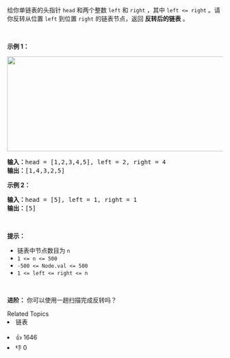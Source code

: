 给你单链表的头指针 <code>head</code> 和两个整数 <code>left</code> 和 <code>right</code> ，其中 <code>left <= right</code> 。请你反转从位置 <code>left</code> 到位置 <code>right</code> 的链表节点，返回 <strong>反转后的链表</strong> 。

<p>&nbsp;</p>

<p><strong>示例 1：</strong></p> 
<img alt="" src="https://assets.leetcode.com/uploads/2021/02/19/rev2ex2.jpg" style="width: 542px; height: 222px;" /> 
<pre>
<strong>输入：</strong>head = [1,2,3,4,5], left = 2, right = 4
<strong>输出：</strong>[1,4,3,2,5]
</pre>

<p><strong>示例 2：</strong></p>

<pre>
<strong>输入：</strong>head = [5], left = 1, right = 1
<strong>输出：</strong>[5]
</pre>

<p>&nbsp;</p>

<p><strong>提示：</strong></p>

<ul> 
 <li>链表中节点数目为 <code>n</code></li> 
 <li><code>1 &lt;= n &lt;= 500</code></li> 
 <li><code>-500 &lt;= Node.val &lt;= 500</code></li> 
 <li><code>1 &lt;= left &lt;= right &lt;= n</code></li> 
</ul>

<p>&nbsp;</p>

<p><strong>进阶：</strong> 你可以使用一趟扫描完成反转吗？</p>

<div><div>Related Topics</div><div><li>链表</li></div></div><br><div><li>👍 1646</li><li>👎 0</li></div>